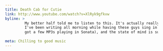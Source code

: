 ```yaml
---
title: Death Cab for Cutie
link: http://www.youtube.com/watch?v=XlRyk9gfkvw
byline: >
         My better half told me to listen to this. It's actually really pleasant to listen to while working.
         I've been writing all morning while having these guys sing in the background (not literally, I just
         got a few MP3s playing in Sonata), and the state of mind is superb.
	
meta: Chilling to good music
---
```

